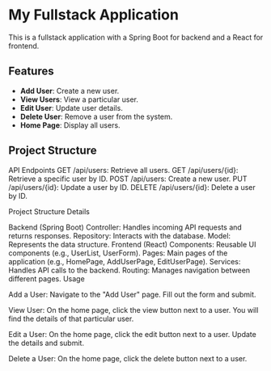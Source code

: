 # My Fullstack Application

This is a fullstack application with a Spring Boot for backend and a React for frontend.

## Features

- **Add User**: Create a new user.
- **View Users**: View a particular user.
- **Edit User**: Update user details.
- **Delete User**: Remove a user from the system.
- **Home Page**: Display all users.

## Project Structure

API Endpoints
GET /api/users: Retrieve all users.
GET /api/users/{id}: Retrieve a specific user by ID.
POST /api/users: Create a new user.
PUT /api/users/{id}: Update a user by ID.
DELETE /api/users/{id}: Delete a user by ID.

Project Structure Details

Backend (Spring Boot)
Controller: Handles incoming API requests and returns responses.
Repository: Interacts with the database.
Model: Represents the data structure.
Frontend (React)
Components: Reusable UI components (e.g., UserList, UserForm).
Pages: Main pages of the application (e.g., HomePage, AddUserPage, EditUserPage).
Services: Handles API calls to the backend.
Routing: Manages navigation between different pages.
Usage

Add a User:
Navigate to the "Add User" page.
Fill out the form and submit.

View User:
On the home page, click the view button next to a user.
You will find the details of that particular user.

Edit a User:
On the home page, click the edit button next to a user.
Update the details and submit.

Delete a User:
On the home page, click the delete button next to a user.

